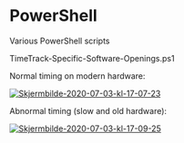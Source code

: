 # PowerShell

Various PowerShell scripts

TimeTrack-Specific-Software-Openings.ps1

Normal timing on modern hardware:

<a href="https://imgbb.com/"><img src="https://i.ibb.co/yVwZmvD/Skjermbilde-2020-07-03-kl-17-07-23.png" alt="Skjermbilde-2020-07-03-kl-17-07-23" border="0"></a>

Abnormal timing (slow and old hardware):

<a href="https://imgbb.com/"><img src="https://i.ibb.co/PW4CQkC/Skjermbilde-2020-07-03-kl-17-09-25.png" alt="Skjermbilde-2020-07-03-kl-17-09-25" border="0"></a>
